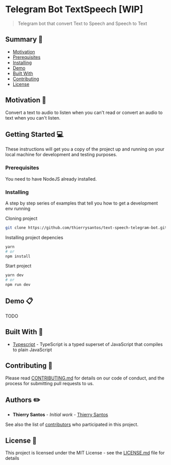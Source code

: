 # Telegram Bot TextSpeech [WIP]

> Telegram bot that convert Text to Speech and Speech to Text 

## Summary :memo:

- [Motivation](#Motivation)
- [Prerequisites](#Prerequisites)
- [Installing](#Installing)
- [Demo](#Demo)
- [Built With](#built-with)
- [Contributing](#Contributing)
- [License](#License)

## Motivation :gift_heart:

Convert a text to audio to listen when you can't read or convert an audio to text when you can't listen.

## Getting Started :computer:

These instructions will get you a copy of the project up and running on your local machine for development and testing purposes.

### Prerequisites

You need to have NodeJS already installed.

### Installing

A step by step series of examples that tell you how to get a development env running

Cloning project

```bash
git clone https://github.com/thierrysantos/text-speech-telegram-bot.git
```

Installing project depencies

```bash
yarn
# or
npm install
```

Start project

```bash
yarn dev
# or
npm run dev
```

## Demo :clipboard:

TODO


## Built With :gem:

* [Typescript](https://www.typescriptlang.org/) - TypeScript is a typed superset of JavaScript that compiles to plain JavaScript

## Contributing :sparkling_heart:

Please read [CONTRIBUTING.md](CONTRIBUTING.md) for details on our code of conduct, and the process for submitting pull requests to us.


## Authors :pencil2:

* **Thierry Santos** - *Initial work* - [Thierry Santos](https://github.com/thierrysantos)

See also the list of [contributors](https://github.com/thierrysantos/text-speech-telegram-bot/contributors) who participated in this project.

## License :newspaper:

This project is licensed under the MIT License - see the [LICENSE.md](LICENSE.md) file for details
